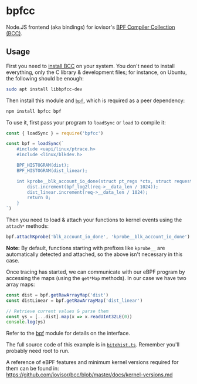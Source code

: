 # bpfcc

Node.JS frontend (aka bindings) for iovisor's [BPF Compiler Collection (BCC)](https://github.com/iovisor/bcc).

## Usage

First you need to [install BCC](https://github.com/iovisor/bcc/blob/master/INSTALL.md) on your system. You don't need to install everything, only the C library & development files; for instance, on Ubuntu, the following should be enough:

~~~ bash
sudo apt install libbpfcc-dev
~~~

Then install this module and [`bpf`][], which is required as a peer dependency:

~~~ bash
npm install bpfcc bpf
~~~

To use it, first pass your program to `loadSync` or `load` to compile it:

~~~ typescript
const { loadSync } = require('bpfcc')

const bpf = loadSync(`
    #include <uapi/linux/ptrace.h>
    #include <linux/blkdev.h>

    BPF_HISTOGRAM(dist);
    BPF_HISTOGRAM(dist_linear);

    int kprobe__blk_account_io_done(struct pt_regs *ctx, struct request *req) {
        dist.increment(bpf_log2l(req->__data_len / 1024));
        dist_linear.increment(req->__data_len / 1024);
        return 0;
    }
`)
~~~

Then you need to load & attach your functions to kernel events using
the `attach*` methods:

~~~ typescript
bpf.attachKprobe('blk_account_io_done', 'kprobe__blk_account_io_done')
~~~

**Note:** By default, functions starting with prefixes like `kprobe__` are automatically detected and attached, so the above isn't necessary in this case.

Once tracing has started, we can communicate with our eBPF program by accessing the maps (using the `get*Map` methods). In our case we have two array maps:

~~~ typescript
const dist = bpf.getRawArrayMap('dist')
const distLinear = bpf.getRawArrayMap('dist_linear')

// Retrieve current values & parse them
const ys = [...dist].map(x => x.readUInt32LE(0))
console.log(ys)
~~~

Refer to the [bpf](https://github.com/mildsunrise/node_bpf) module for details on the interface.

The full source code of this example is in [`bitehist.ts`](examples/bitehist.ts).
Remember you'll probably need root to run.

A reference of eBPF features and minimum kernel versions required for them can be found in:
https://github.com/iovisor/bcc/blob/master/docs/kernel-versions.md



[`bpf`]: https://github.com/mildsunrise/node_bpf
